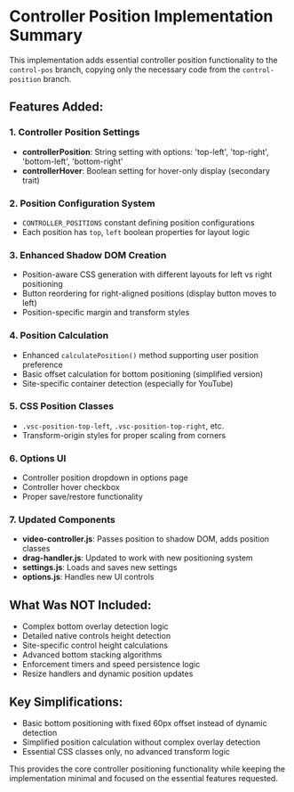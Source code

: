 # Controller Position Implementation Summary

This implementation adds essential controller position functionality to the `control-pos` branch, copying only the necessary code from the `control-position` branch.

## Features Added:

### 1. Controller Position Settings
- **controllerPosition**: String setting with options: 'top-left', 'top-right', 'bottom-left', 'bottom-right'
- **controllerHover**: Boolean setting for hover-only display (secondary trait)

### 2. Position Configuration System
- `CONTROLLER_POSITIONS` constant defining position configurations
- Each position has `top`, `left` boolean properties for layout logic

### 3. Enhanced Shadow DOM Creation
- Position-aware CSS generation with different layouts for left vs right positioning
- Button reordering for right-aligned positions (display button moves to left)
- Position-specific margin and transform styles

### 4. Position Calculation
- Enhanced `calculatePosition()` method supporting user position preference
- Basic offset calculation for bottom positioning (simplified version)
- Site-specific container detection (especially for YouTube)

### 5. CSS Position Classes
- `.vsc-position-top-left`, `.vsc-position-top-right`, etc.
- Transform-origin styles for proper scaling from corners

### 6. Options UI
- Controller position dropdown in options page
- Controller hover checkbox
- Proper save/restore functionality

### 7. Updated Components
- **video-controller.js**: Passes position to shadow DOM, adds position classes
- **drag-handler.js**: Updated to work with new positioning system
- **settings.js**: Loads and saves new settings
- **options.js**: Handles new UI controls

## What Was NOT Included:
- Complex bottom overlay detection logic
- Detailed native controls height detection 
- Site-specific control height calculations
- Advanced bottom stacking algorithms
- Enforcement timers and speed persistence logic
- Resize handlers and dynamic position updates

## Key Simplifications:
- Basic bottom positioning with fixed 60px offset instead of dynamic detection
- Simplified position calculation without complex overlay detection
- Essential CSS classes only, no advanced transform logic

This provides the core controller positioning functionality while keeping the implementation minimal and focused on the essential features requested.
